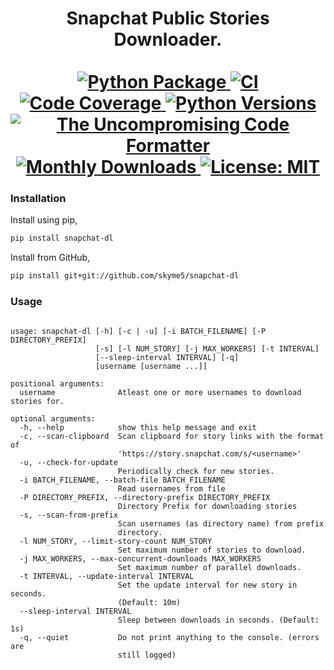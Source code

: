 <p>
  <div align="center">
  <h1>
    Snapchat Public Stories Downloader.<br /> <br />
    <a href="https://pypi.python.org/pypi/snapchat-dl">
      <img
        src="https://img.shields.io/pypi/v/snapchat-dl.svg"
        alt="Python Package"
      />
    </a>
    <a href="https://pypi.python.org/pypi/snapchat-dl">
      <img
        src="https://img.shields.io/github/workflow/status/skyme5/snapchat-dl/build"
        alt="CI"
      />
    </a>
    <a href="https://codecov.io/gh/skyme5/snapchat-dl">
      <img
        src="https://img.shields.io/codecov/c/github/skyme5/snapchat-dl"
        alt="Code Coverage"
      />
    </a>
    <a href="https://codecov.io/gh/skyme5/snapchat-dl">
      <img
        src="https://img.shields.io/pypi/pyversions/snapchat-dl"
        alt="Python Versions"
      />
    </a>
    <a href="https://github.com/psf/black">
      <img
        src="https://img.shields.io/badge/code%20style-black-000000.svg"
        alt="The Uncompromising Code Formatter"
      />
    </a>
    <a href="https://pepy.tech/project/snapchat-dl">
      <img
        src="https://static.pepy.tech/badge/snapchat-dl"
        alt="Monthly Downloads"
      />
    </a>
    <a href="https://opensource.org/licenses/MIT">
      <img
        src="https://img.shields.io/badge/License-MIT-blue.svg"
        alt="License: MIT"
      />
    </a>
  </h1>
  </div>
</p>


### Installation

Install using pip,

```bash
pip install snapchat-dl
```

Install from GitHub,

```bash
pip install git+git://github.com/skyme5/snapchat-dl
```

### Usage

```text

usage: snapchat-dl [-h] [-c | -u] [-i BATCH_FILENAME] [-P DIRECTORY_PREFIX]
                   [-s] [-l NUM_STORY] [-j MAX_WORKERS] [-t INTERVAL]
                   [--sleep-interval INTERVAL] [-q]
                   [username [username ...]]

positional arguments:
  username              Atleast one or more usernames to download stories for.

optional arguments:
  -h, --help            show this help message and exit
  -c, --scan-clipboard  Scan clipboard for story links with the format of
                        'https://story.snapchat.com/s/<username>'
  -u, --check-for-update
                        Periodically check for new stories.
  -i BATCH_FILENAME, --batch-file BATCH_FILENAME
                        Read usernames from file
  -P DIRECTORY_PREFIX, --directory-prefix DIRECTORY_PREFIX
                        Directory Prefix for downloading stories
  -s, --scan-from-prefix
                        Scan usernames (as directory name) from prefix
                        directory.
  -l NUM_STORY, --limit-story-count NUM_STORY
                        Set maximum number of stories to download.
  -j MAX_WORKERS, --max-concurrent-downloads MAX_WORKERS
                        Set maximum number of parallel downloads.
  -t INTERVAL, --update-interval INTERVAL
                        Set the update interval for new story in seconds.
                        (Default: 10m)
  --sleep-interval INTERVAL
                        Sleep between downloads in seconds. (Default: 1s)
  -q, --quiet           Do not print anything to the console. (errors are
                        still logged)

```
